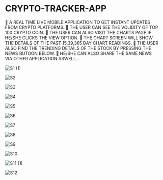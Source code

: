 # CRYPTO-TRACKER-APP

📌 A REAL TIME LIVE MOBILE APPLICATION TO GET INSTANT UPDATES FROM CRYPTO PLATFORMS.
📌 THE USER CAN SEE THE VOLIDITY OF TOP 100 CRYPTO COIN.
📌 THE USER CAN ALSO VISIT THE CHARTS PAGE IF HE/SHE CLICKS THE VIEW OPTION.
📌 THE CHART SCREEN WILL SHOW THE DETAILS OF THE PAST 15,39,365 DAY CHART READINGS.
📌 THE USER ALSO FIND THE TRENDING DETAILS OF THE STOCK BY PRESSING THE NEWS BUTOON BELOW.
📌 HE/SHE CAN ALSO SHARE THE SAME NEWS VIA OTHER APPLICATION ASWELL...



![S1 (1)](https://user-images.githubusercontent.com/115702070/200449173-df9a2f3d-1da3-4b46-9696-b1af7286a304.PNG)

![S2](https://user-images.githubusercontent.com/115702070/200449542-40fe1cfe-9874-4f1f-9531-0a4269081e6e.PNG)

![S3](https://user-images.githubusercontent.com/115702070/200450192-4792b939-1602-4a0c-8f96-5a5ef332196f.PNG)

![S4](https://user-images.githubusercontent.com/115702070/200449604-7cb627d4-17d5-4a9c-85ad-d85ee0e49ca9.PNG)

![S5](https://user-images.githubusercontent.com/115702070/200450038-b575a6c4-3b16-4481-8f24-33549f3d044e.PNG)

![S6](https://user-images.githubusercontent.com/115702070/200449698-d2e4babd-559f-4f67-8a98-f8b004684161.PNG)

![S7](https://user-images.githubusercontent.com/115702070/200449738-82a49fea-1d8d-43cc-adff-147818611cc1.PNG)

![S8](https://user-images.githubusercontent.com/115702070/200449746-3dbbf951-ff24-4425-acd8-a9d6ddb03bfa.PNG)

![S9](https://user-images.githubusercontent.com/115702070/200449757-cac5079a-73c5-4082-8c27-93cfd4d34df9.PNG)

![S10](https://user-images.githubusercontent.com/115702070/200449761-6b810909-a68f-41e6-b9da-68868736e484.PNG)

![S11 (1)](https://user-images.githubusercontent.com/115702070/200449767-68515d47-6ea2-4cab-8b4a-693508997daf.PNG)

![S12](https://user-images.githubusercontent.com/115702070/200449772-06ac7194-692f-46a0-bae1-f2a026543323.PNG)
